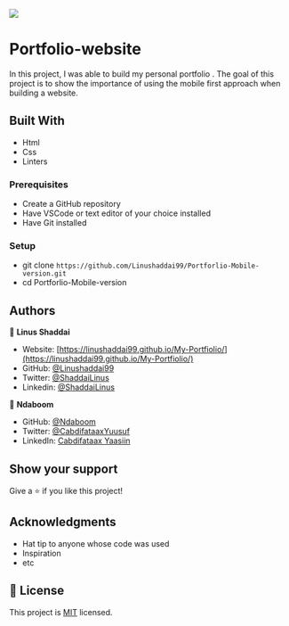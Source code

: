 ![](https://img.shields.io/badge/Microverse-blueviolet)

# Portfolio-website
In this project, I was able to build my personal portfolio . The goal of this project is to show the importance of using the mobile first approach when building a website.


## Built With

- Html
- Css
- Linters


### Prerequisites

- Create a GitHub repository
- Have VSCode or text editor of your choice installed
- Have Git installed


### Setup
- git clone `https://github.com/Linushaddai99/Portforlio-Mobile-version.git`
- cd Portforlio-Mobile-version


## Authors

👤 **Linus Shaddai**
- Website: [https://linushaddai99.github.io/My-Portfiolio/](https://linushaddai99.github.io/My-Portfiolio/)
- GitHub: [@Linushaddai99](https://github.com/Linushaddai99)
- Twitter: [@ShaddaiLinus](https://twitter.com/ShaddaiLinus)
- Linkedin: [@ShaddaiLinus](https://www.linkedin.com/in/linusshaddai/)

👤 **Ndaboom**

- GitHub: [@Ndaboom](https://github.com/Ndaboom)
- Twitter: [@CabdifataaxYuusuf](https://twitter.com/ndabosammy)
- LinkedIn: [Cabdifataax Yaasiin](https://www.linkedin.com/in/sam-ndabo-b0431b17b/)

## Show your support

Give a ⭐️ if you like this project!

## Acknowledgments

- Hat tip to anyone whose code was used
- Inspiration
- etc

## 📝 License

This project is [MIT](./LICENSE) licensed.